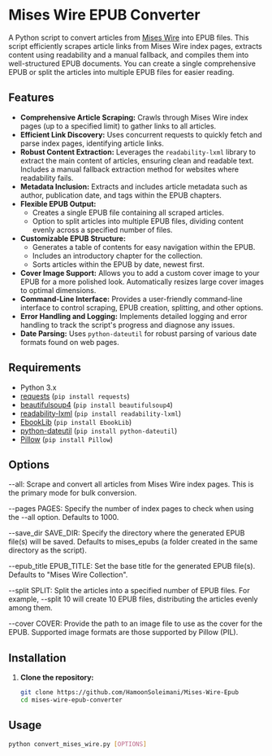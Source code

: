 # Mises Wire EPUB Converter

A Python script to convert articles from [Mises Wire](https://mises.org/wire) into EPUB files. This script efficiently scrapes article links from Mises Wire index pages, extracts content using readability and a manual fallback, and compiles them into well-structured EPUB documents. You can create a single comprehensive EPUB or split the articles into multiple EPUB files for easier reading.

## Features

- **Comprehensive Article Scraping:**  Crawls through Mises Wire index pages (up to a specified limit) to gather links to all articles.
- **Efficient Link Discovery:** Uses concurrent requests to quickly fetch and parse index pages, identifying article links.
- **Robust Content Extraction:** Leverages the `readability-lxml` library to extract the main content of articles, ensuring clean and readable text. Includes a manual fallback extraction method for websites where readability fails.
- **Metadata Inclusion:** Extracts and includes article metadata such as author, publication date, and tags within the EPUB chapters.
- **Flexible EPUB Output:**
    - Creates a single EPUB file containing all scraped articles.
    - Option to split articles into multiple EPUB files, dividing content evenly across a specified number of files.
- **Customizable EPUB Structure:**
    - Generates a table of contents for easy navigation within the EPUB.
    - Includes an introductory chapter for the collection.
    - Sorts articles within the EPUB by date, newest first.
- **Cover Image Support:** Allows you to add a custom cover image to your EPUB for a more polished look. Automatically resizes large cover images to optimal dimensions.
- **Command-Line Interface:**  Provides a user-friendly command-line interface to control scraping, EPUB creation, splitting, and other options.
- **Error Handling and Logging:** Implements detailed logging and error handling to track the script's progress and diagnose any issues.
- **Date Parsing:** Uses `python-dateutil` for robust parsing of various date formats found on web pages.


## Requirements

- Python 3.x
- [requests](https://pypi.org/project/requests/) (`pip install requests`)
- [beautifulsoup4](https://pypi.org/project/beautifulsoup4/) (`pip install beautifulsoup4`)
- [readability-lxml](https://pypi.org/project/readability-lxml/) (`pip install readability-lxml`)
- [EbookLib](https://pypi.org/project/EbookLib/) (`pip install EbookLib`)
- [python-dateutil](https://pypi.org/project/python-dateutil/) (`pip install python-dateutil`)
- [Pillow](https://pypi.org/project/Pillow/) (`pip install Pillow`)

## Options
--all: Scrape and convert all articles from Mises Wire index pages. This is the primary mode for bulk conversion.

--pages PAGES: Specify the number of index pages to check when using the --all option. Defaults to 1000.

--save_dir SAVE_DIR: Specify the directory where the generated EPUB file(s) will be saved. Defaults to mises_epubs (a folder created in the same directory as the script).

--epub_title EPUB_TITLE: Set the base title for the generated EPUB file(s). Defaults to "Mises Wire Collection".

--split SPLIT: Split the articles into a specified number of EPUB files. For example, --split 10 will create 10 EPUB files, distributing the articles evenly among them.

--cover COVER: Provide the path to an image file to use as the cover for the EPUB. Supported image formats are those supported by Pillow (PIL).

## Installation

1. **Clone the repository:**

   ```bash
   git clone https://github.com/HamoonSoleimani/Mises-Wire-Epub
   cd mises-wire-epub-converter


## Usage

   ```bash
python convert_mises_wire.py [OPTIONS]


